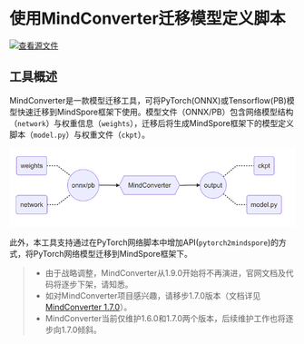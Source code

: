 # 使用MindConverter迁移模型定义脚本

[![查看源文件](https://mindspore-website.obs.cn-north-4.myhuaweicloud.com/website-images/r2.1/resource/_static/logo_source.png)](https://gitee.com/mindspore/docs/blob/r2.1/docs/mindinsight/docs/source_zh_cn/migrate_3rd_scripts_mindconverter.md)

## 工具概述

MindConverter是一款模型迁移工具，可将PyTorch(ONNX)或Tensorflow(PB)模型快速迁移到MindSpore框架下使用。模型文件（ONNX/PB）包含网络模型结构（`network`）与权重信息（`weights`），迁移后将生成MindSpore框架下的模型定义脚本（`model.py`）与权重文件（`ckpt`）。

![mindconverter-overview](images/mindconverter-overview.png)

此外，本工具支持通过在PyTorch网络脚本中增加API(`pytorch2mindspore`)的方式，将PyTorch网络模型迁移到MindSpore框架下。

> - 由于战略调整，MindConverter从1.9.0开始将不再演进，官网文档及代码将逐步下架，请知悉。
> - 如对MindConverter项目感兴趣，请移步1.7.0版本（文档详见[MindConverter 1.7.0](https://www.mindspore.cn/mindinsight/docs/zh-CN/r1.7/migrate_3rd_scripts_mindconverter.html)）。
> - MindConverter当前仅维护1.6.0和1.7.0两个版本，后续维护工作也将逐步向1.7.0倾斜。
